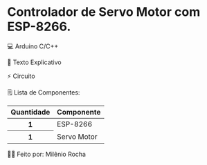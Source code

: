 # <!-- CSS only -->
<link href="https://cdn.jsdelivr.net/npm/bootstrap@5.2.3/dist/css/bootstrap.min.css" rel="stylesheet" integrity="sha384-rbsA2VBKQhggwzxH7pPCaAqO46MgnOM80zW1RWuH61DGLwZJEdK2Kadq2F9CUG65" crossorigin="anonymous">


# Controlador de Servo Motor com ESP-8266.

💻 Arduino C/C++

📄 Texto Explicativo

⚡ Circuito

🗒️ Lista de Componentes:
<table class="table table-success">
 <thead>
    <tr>
      <th scope="col">Quantidade</th>
      <th scope="col">Componente</th>
    </tr>
  </thead>
  <tr>
      <th scope="row">1</th>
      <td>ESP-8266</td>
   </tr>
    <tr>
      <th scope="row">1</th>
      <td>Servo Motor</td>
   </tr>
</table>

🧑‍💻 Feito por: Milênio Rocha
